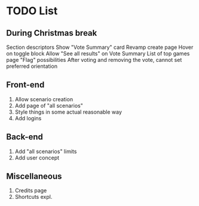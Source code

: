 # TODO List

## During Christmas break
Section descriptors
Show "Vote Summary" card
Revamp create page
Hover on toggle block
Allow "See all results" on Vote Summary
List of top games page
"Flag" possibilities
After voting and removing the vote, cannot set preferred orientation

## Front-end

1. Allow scenario creation
2. Add page of "all scenarios"
2. Style things in some actual reasonable way
3. Add logins

## Back-end

1. Add "all scenarios" limits
2. Add user concept

## Miscellaneous

1. Credits page
2. Shortcuts expl.